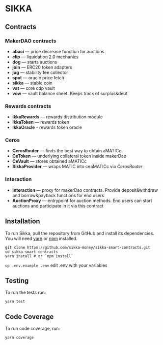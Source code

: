 # SIKKA

## Contracts

### MakerDAO contracts
* **abaci** — price decrease function for auctions
* **clip** — liquidation 2.0 mechanics
* **dog** — starts auctions
* **join** — ERC20 token adapters
* **jug** — stability fee collector
* **spot** — oracle price fetch
* **sikka** — stable coin
* **vat** — core cdp vault
* **vow** — vault balance sheet. Keeps track of surplus&debt

### Rewards contracts
* **IkkaRewards** — rewards distribution module
* **IkkaToken** — rewards token
* **IkkaOracle** - rewards token oracle

### Ceros
* **CerosRouter** — finds the best way to obtain aMATICc.
* **CeToken** — underlying collateral token inside makerDao
* **CeVault** — stores obtained aMATICc
* **SikkaProvider** — wraps MATIC into ceaMATICc via _CerosRouter_

### Interaction
* **Interaction** — proxy for makerDao contracts. 
Provide deposit&withdraw and borrow&payback functions for end users
* **AuctionProxy** — entrypoint for auction methods.
End users can start auctions and participate in it via this contract


Installation
------------
To run Sikka, pull the repository from GitHub and install its dependencies. You will need [yarn](https://yarnpkg.com/lang/en/docs/install/) or [npm](https://docs.npmjs.com/cli/install) installed.

    git clone https://github.com/sikka-money/sikka-smart-contracts.git
    cd sikka-smart-contracts
    yarn install # or `npm install`

`cp .env.example .env`
edit .env with your variables 


Testing
-------
To run the tests run:

    yarn test

Code Coverage
-------------
To run code coverage, run:

    yarn coverage

